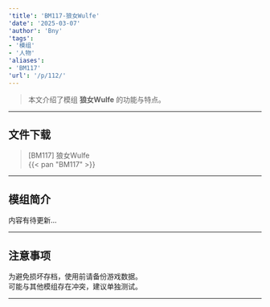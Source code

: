 ```yaml
---
'title': 'BM117-狼女Wulfe'
'date': '2025-03-07'
'author': 'Bny'
'tags':
- '模组'
- '人物'
'aliases':
- 'BM117'
'url': '/p/112/'
---
```


> 本文介绍了模组 **狼女Wulfe** 的功能与特点。

---

## 文件下载

> [BM117] 狼女Wulfe  
{{< pan "BM117" >}}  

---

## 模组简介

>  
内容有待更新...  

---

## 注意事项

>  
为避免损坏存档，使用前请备份游戏数据。  
可能与其他模组存在冲突，建议单独测试。  

---

